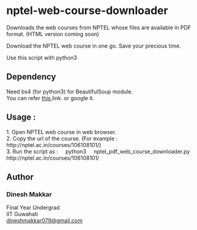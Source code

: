 # nptel-web-course-downloader
Downloads the web courses from NPTEL whose files are available in PDF format. (HTML version coming soon)

Download the NPTEL web course in one go. Save your precious time.

Use this script with python3

<h2>Dependency</h2>
Need bs4 (for python3) for BeautifulSoup module.<br/>
You can refer <a href="https://pypi.python.org/pypi/bs4"> this </a> link. or google it.

<h2>Usage : </h2>
1. Open NPTEL web course in web browser.<br/>
2. Copy the url of the course. (For example :   http://nptel.ac.in/courses/106108101/)<br/>
3. Run the script as : &nbsp &nbsp python3 &nbsp &nbsp nptel_pdf_web_course_downloader.py &nbsp &nbsp http://nptel.ac.in/courses/106108101/

<div>
<h2>Author<br/></h2>
<h3>Dinesh Makkar<br/></h3>
Final Year Undergrad<br/>
IIT Guwahati<br/>
<a href="mailto:dineshmakkar079@gmail.com">dineshmakkar079@gmail.com</a>
</div>
